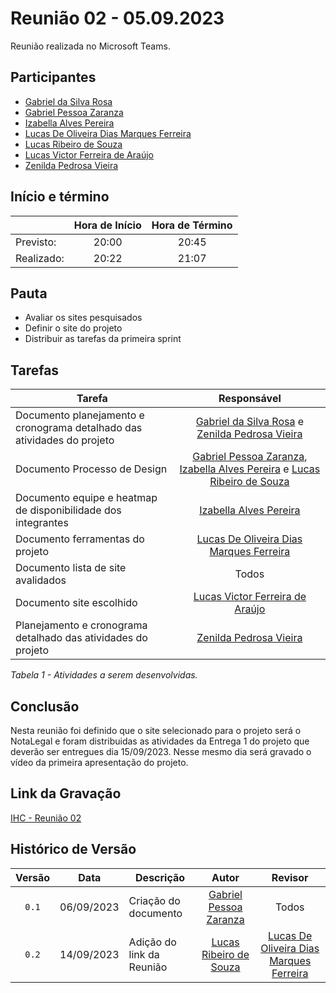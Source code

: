 # Reunião 02 - 05.09.2023

Reunião realizada no Microsoft Teams.

## Participantes

* [Gabriel da Silva Rosa](https://github.com/gabrielrosa09)        
* [Gabriel Pessoa Zaranza](https://github.com/GZaranza)         
* [Izabella Alves Pereira](https://github.com/izabellaalves)
* [Lucas De Oliveira Dias Marques Ferreira](https://github.com/LucasOliveiraDiasMarquesFerreira)     
* [Lucas Ribeiro de Souza](https://github.com/lucassouzs)         
* [Lucas Victor Ferreira de Araújo](https://github.com/Lucas13032003)
* [Zenilda Pedrosa Vieira](https://github.com/zenildavieira)       
  
## Início e término

|	             |Hora de Início  |Hora de Término  |
|--------------|:--------------:|:---------------:|
|Previsto:     |     20:00     |      20:45      |
|Realizado:    |     20:22      |        21:07    |

## Pauta

* Avaliar os sites pesquisados
* Definir o site do projeto
* Distribuir as tarefas da primeira sprint

## Tarefas

|Tarefa                                          |Responsável                    |
|------------------------------------------------|:-----------------------------:|
|Documento planejamento e cronograma detalhado das atividades do projeto|[Gabriel da Silva Rosa](https://github.com/gabrielrosa09) e [Zenilda Pedrosa Vieira](https://github.com/zenildavieira)                 |
|Documento Processo de Design |[Gabriel Pessoa Zaranza](https://github.com/GZaranza), [Izabella Alves Pereira](https://github.com/izabellaalves) e [Lucas Ribeiro de Souza](https://github.com/lucassouzs)                  |
|Documento equipe e heatmap de disponibilidade dos integrantes|[Izabella Alves Pereira](https://github.com/izabellaalves)                  |
|Documento ferramentas do projeto|[Lucas De Oliveira Dias Marques Ferreira](https://github.com/LucasOliveiraDiasMarquesFerreira)  |
|Documento lista de site avalidados|Todos                 |
|Documento site escolhido|[Lucas Victor Ferreira de Araújo](https://github.com/Lucas13032003)         |
|Planejamento e cronograma detalhado das atividades do projeto|[Zenilda Pedrosa Vieira](https://github.com/zenildavieira)                  |


*Tabela 1 - Atividades a serem desenvolvidas.*

## Conclusão
Nesta reunião foi definido que o site selecionado para o projeto será o NotaLegal e foram distribuidas as atividades da Entrega 1 do projeto que deverão ser entregues dia 15/09/2023. Nesse mesmo dia será gravado o vídeo da primeira apresentação do projeto.

## Link da Gravação

[IHC - Reunião 02](https://youtu.be/82IBXCtW7Bg)

## Histórico de Versão

|Versão|Data|Descrição|Autor|Revisor|
|:----:|----|---------|:-----:|:-------:|
|`0.1`|06/09/2023|Criação do documento|[Gabriel Pessoa Zaranza](https://github.com/GZaranza)|Todos|
|`0.2`|14/09/2023|Adição do link da Reunião|[Lucas Ribeiro de Souza](https://github.com/lucassouzs)|[Lucas De Oliveira Dias Marques Ferreira](https://github.com/LucasOliveiraDiasMarquesFerreira)|

